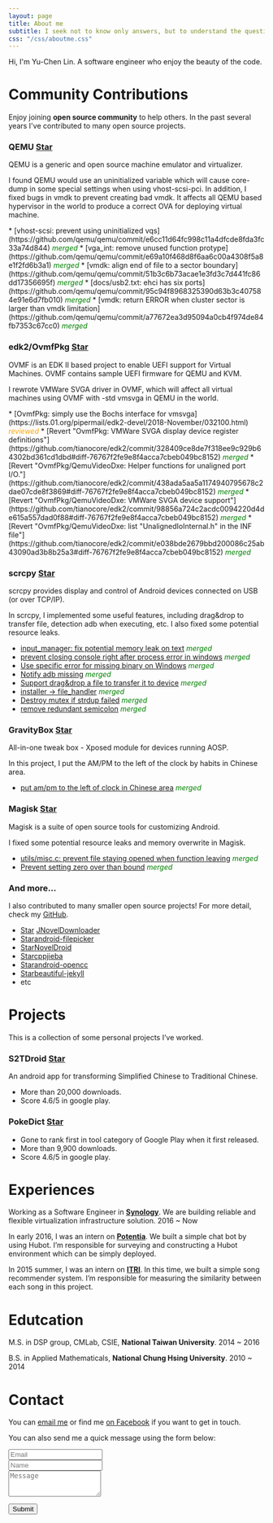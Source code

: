 ```yaml
---
layout: page
title: About me
subtitle: I seek not to know only answers, but to understand the questions.
css: "/css/aboutme.css"
---
```

<script async defer src="https://buttons.github.io/buttons.js"></script>

Hi, I'm Yu-Chen Lin. A software engineer who enjoy the beauty of the code.

# Community Contributions

<p class="about-text">
<span class="fa fa-code about-icon"></span>
Enjoy joining <strong>open source community</strong> to help others. In the past several years I've contributed to many open source projects.
</p>

### QEMU <a class="github-button" href="https://github.com/qemu/qemu" data-show-count="true" aria-label="Star qemu/qemu on GitHub">Star</a>

<p class="about-contribution-text">
QEMU is a generic and open source machine emulator and virtualizer.
</p>

<p class="about-contribution-text">
I found QEMU would use an uninitialized variable which will cause core-dump in some special settings when using vhost-scsi-pci. In addition, I fixed bugs in vmdk to prevent creating bad vmdk. It affects all QEMU based hypervisor in the world to produce a correct OVA for deploying virtual machine.
</p>
* [vhost-scsi: prevent using uninitialized vqs](https://github.com/qemu/qemu/commit/e6cc11d64fc998c11a4dfcde8fda3fc33a74d844) <em style="color: green;">merged</em>
* [vga_int: remove unused function protype](https://github.com/qemu/qemu/commit/e69a10f468d8f6aa6c00a4308f5a8e1f2fd6b3a1) <em style="color: green;">merged</em>
* [vmdk: align end of file to a sector boundary](https://github.com/qemu/qemu/commit/51b3c6b73acae1e3fd3c7d441fc86dd17356695f) <em style="color: green;">merged</em>
* [docs/usb2.txt: ehci has six ports](https://github.com/qemu/qemu/commit/95c94f8968325390d63b3c407584e91e6d7fb010) <em style="color: green;">merged</em>
* [vmdk: return ERROR when cluster sector is larger than vmdk limitation](https://github.com/qemu/qemu/commit/a77672ea3d95094a0cb4f974de84fb7353c67cc0) <em style="color: green;">merged</em>

### edk2/OvmfPkg <a class="github-button" href="https://github.com/tianocore/edk2" data-show-count="true" aria-label="Star tianocore/edk2 on GitHub">Star</a>

<p class="about-contribution-text">
OVMF is an EDK II based project to enable UEFI support for Virtual Machines. OVMF contains sample UEFI firmware for QEMU and KVM.
</p>

<p class="about-contribution-text">
I rewrote VMWare SVGA driver in OVMF, which will affect all virtual machines using OVMF with -std vmsvga in QEMU in the world.
</p>
* [OvmfPkg: simply use the Bochs interface for vmsvga](https://lists.01.org/pipermail/edk2-devel/2018-November/032100.html) <em style="color: orange;">reviewed</em>
* [Revert "OvmfPkg: VMWare SVGA display device register definitions"](https://github.com/tianocore/edk2/commit/328409ce8de7f318ee9c929b64302bd361cd1dbd#diff-76767f2fe9e8f4acca7cbeb049bc8152) <em style="color: green;">merged</em>
* [Revert "OvmfPkg/QemuVideoDxe: Helper functions for unaligned port I/O."](https://github.com/tianocore/edk2/commit/438ada5aa5a1174940795678c2dae07cde8f3869#diff-76767f2fe9e8f4acca7cbeb049bc8152) <em style="color: green;">merged</em>
* [Revert "OvmfPkg/QemuVideoDxe: VMWare SVGA device support"](https://github.com/tianocore/edk2/commit/98856a724c2acdc0094220d4de615a557dad0f88#diff-76767f2fe9e8f4acca7cbeb049bc8152) <em style="color: green;">merged</em>
* [Revert "OvmfPkg/QemuVideoDxe: list "UnalignedIoInternal.h" in the INF file"](https://github.com/tianocore/edk2/commit/e038bde2679bbd200086c25ab43090ad3b8b25a3#diff-76767f2fe9e8f4acca7cbeb049bc8152) <em style="color: green;">merged</em>

### scrcpy <a class="github-button" href="https://github.com/Genymobile/scrcpy" data-show-count="true" aria-label="Star Genymobile/scrcpy on GitHub">Star</a>

<p class="about-contribution-text">
scrcpy provides display and control of Android devices connected on USB (or over TCP/IP).
</p>

<p class="about-contribution-text">
In scrcpy, I implemented some useful features, including drag&drop to transfer file, detection adb when executing, etc. I also fixed some potential resource leaks.
</p>

* [input_manager: fix potential memory leak on text](https://github.com/Genymobile/scrcpy/commit/96056e3213b9f142cc39672186290b7495c1e0dd) <em style="color: green;">merged</em>
* [prevent closing console right after process error in windows](https://github.com/Genymobile/scrcpy/commit/140b1ef6a5f2de489f99c6f7f63dc2a49bc404f6) <em style="color: green;">merged</em>
* [Use specific error for missing binary on Windows](https://github.com/Genymobile/scrcpy/commit/27bed948d4ddfffbb6ea5ad80a2a58394fa96b75) <em style="color: green;">merged</em>
* [Notify adb missing](https://github.com/Genymobile/scrcpy/commit/6d2d803003c231df9df3343eb73edf97d9ac3c76) <em style="color: green;">merged</em>
* [Support drag&drop a file to transfer it to device](https://github.com/Genymobile/scrcpy/commit/66f45f9dae6a9c1a6845c4c87377c9bc235edd7f) <em style="color: green;">merged</em>
* [installer -> file_handler](https://github.com/Genymobile/scrcpy/commit/aa97eed24b7571c1c30026528eceba15f382a862) <em style="color: green;">merged</em>
* [Destroy mutex if strdup failed](https://github.com/Genymobile/scrcpy/commit/a3ab92226d96669e10b659bf559e50e64fe4a205) <em style="color: green;">merged</em>
* [remove redundant semicolon](https://github.com/Genymobile/scrcpy/commit/f8ef4f1cf77584541a001c9e22f5add32f71ded4) <em style="color: green;">merged</em>

### GravityBox <a class="github-button" href="https://github.com/GravityBox/GravityBox" data-show-count="true" aria-label="Star GravityBox/GravityBox on GitHub">Star</a>

<p class="about-contribution-text">
All-in-one tweak box - Xposed module for devices running AOSP.
</p>

<p class="about-contribution-text">
In this project, I put the AM/PM to the left of the clock by habits in Chinese area.
</p>

* [put am/pm to the left of clock in Chinese area](https://github.com/GravityBox/GravityBox/commit/bbc91e01a3d7681a0c4bc34c32195a7576eda2c0) <em style="color: green;">merged</em>

### Magisk <a class="github-button" href="https://github.com/topjohnwu/Magisk" data-show-count="true" aria-label="Star topjohnwu/Magisk on GitHub">Star</a>

<p class="about-contribution-text">
Magisk is a suite of open source tools for customizing Android.
</p>

<p class="about-contribution-text">
I fixed some potential resource leaks and memory overwrite in Magisk.
</p>

* [utils/misc.c: prevent file staying opened when function leaving](https://github.com/topjohnwu/Magisk/commit/0ab6ffefb43c38aa036e7368454a89807bfef9f7) <em style="color: green;">merged</em>
* [Prevent setting zero over than bound](https://github.com/topjohnwu/Magisk/commit/312466aaf82084b8abbbf99f6751310521f6ef64) <em style="color: green;">merged</em>

### And more...

<p class="about-contribution-text">
I also contributed to many smaller open source projects! For more detail, check my <a href="https://github.com/npes87184">GitHub</a>.
</p>

* <a class="github-button" href="https://github.com/pupuliao/JNovelDownloader" data-show-count="true" aria-label="Star pupuliao/JNovelDownloader on GitHub">Star</a> [JNovelDownloader](https://github.com/pupuliao/JNovelDownloader)
* <a class="github-button" href="https://github.com/Angads25/android-filepicker" data-show-count="true" aria-label="Star Angads25/android-filepicker on GitHub">Star</a>[android-filepicker](https://github.com/Angads25/android-filepicker)
* <a class="github-button" href="https://github.com/sh1r0/NovelDroid" data-show-count="true" aria-label="Star sh1r0/NovelDroid on GitHub">Star</a>[NovelDroid](https://github.com/sh1r0/NovelDroid)
* <a class="github-button" href="https://github.com/yanyiwu/cppjieba" data-show-count="true" aria-label="Star yanyiwu/cppjieba on GitHub">Star</a>[cppjieba](https://github.com/yanyiwu/cppjieba)
* <a class="github-button" href="https://github.com/qichuan/android-opencc" data-show-count="true" aria-label="Star qichuan/android-opencc on GitHub">Star</a>[android-opencc](https://github.com/qichuan/android-opencc)
* <a class="github-button" href="https://github.com/daattali/beautiful-jekyll" data-show-count="true" aria-label="Star daattali/beautiful-jekyll on GitHub">Star</a>[beautiful-jekyll](https://github.com/daattali/beautiful-jekyll)
* etc

<h1>Projects</h1>

<p class="about-text">
<span class="fa fa-file-text-o about-icon"></span>
This is a collection of some personal projects I’ve worked.
</p>

### S2TDroid <a class="github-button" href="https://github.com/npes87184/S2TDroid" data-show-count="true" aria-label="Star npes87184/S2TDroid on GitHub">Star</a>

<p class="about-contribution-text">
An android app for transforming Simplified Chinese to Traditional Chinese.
</p>

* More than 20,000 downloads.
* Score 4.6/5 in google play.

### PokeDict <a class="github-button" href="https://github.com/npes87184/PokeResearchDictionary" data-show-count="true" aria-label="Star npes87184/PokeResearchDictionary on GitHub">Star</a>

* Gone to rank first in tool category of Google Play when it first released.
* More than 9,900 downloads.
* Score 4.6/5 in google play.

<h1>Experiences</h1>

<p class="about-text">
<span class="fa fa-briefcase about-icon"></span>
Working as a Software Engineer in <strong><a href="https://www.synology.com/en-global">Synology</a></strong>. We are building reliable and flexible virtualization infrastructure solution. 2016 ~ Now
</p>

<p class="about-text">
<span class="fa fa-briefcase about-icon"></span>
In early 2016, I was an intern on <strong><a href="http://potentia.asia/">Potentia</a></strong>. We built a simple chat bot by using Hubot. I’m responsible for surveying and constructing a Hubot environment which can be simply deployed.
</p>

<p class="about-text">
<span class="fa fa-briefcase about-icon"></span>
In 2015 summer, I was an intern on <strong><a href="https://www.itri.org.tw/">ITRI</a></strong>. In this time, we built a simple song recommender system. I’m responsible for measuring the similarity between each song in this project.
</p>

<h1>Edutcation</h1>

<p class="about-text">
<span class="fa fa-graduation-cap about-icon"></span>
M.S. in DSP group, CMLab, CSIE, <strong>National Taiwan University</strong>. 2014 ~ 2016
</p>

<p class="about-text">
<span class="fa fa-graduation-cap about-icon"></span>
B.S. in Applied Mathematicals, <strong>National Chung Hsing University</strong>. 2010 ~ 2014
</p>

<div id="contactme-section">
<h1 id="contact">Contact</h1>

<!--
<div class="alert alert-danger" role="alert">
I will be away until Feb 6, with very limited time to work. My responses will be slow during this period.
</div>
-->



<p>You can <a href="mailto:npes87184@gmail.com?subject=Hello from npes87184.github.io">email me</a> or find me <a href="https://www.facebook.com/npes87184">on Facebook</a> if you want to get in touch.
<form action="https://formspree.io/npes87184@gmail.com" method="POST" class="form" id="contact-form">
  <p>You can also send me a quick message using the form below:</p>
  <div class="row">
    <div class="col-xs-6">
      <input type="email" name="_replyto" class="form-control input-lg" placeholder="Email" title="Email">
    </div>
    <div class="col-xs-6">
      <input type="text" name="name" class="form-control input-lg" placeholder="Name" title="Name">
    </div>
  </div>
  <input type="hidden" name="_subject" value="New submission from deanattali.com">
  <textarea type="text" name="content" class="form-control input-lg" placeholder="Message" title="Message" required="required" rows="3"></textarea>
  <input type="text" name="_gotcha" style="display:none">
  <input type="hidden" name="_next" value="./aboutme?message=Your message was sent successfully, thanks!" />
  
  <button type="submit" class="btn btn-lg btn-primary">Submit</button>
</form>
